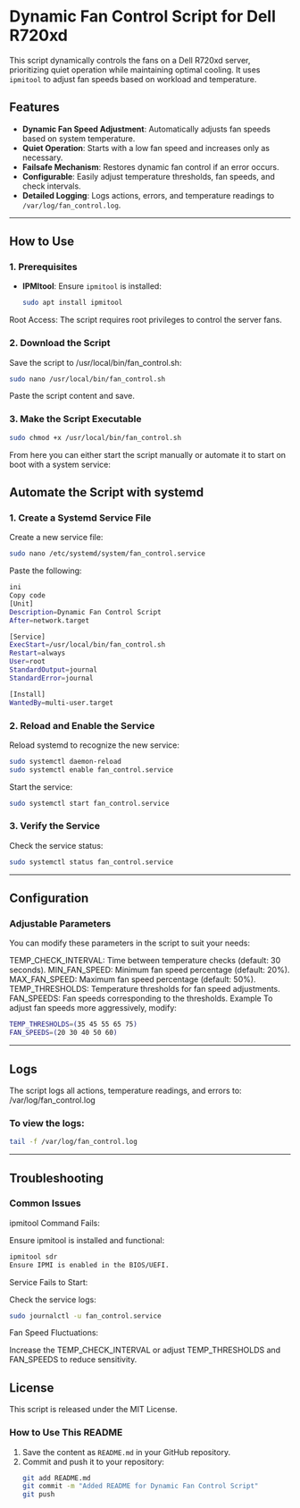 # Dynamic Fan Control Script for Dell R720xd

This script dynamically controls the fans on a Dell R720xd server, prioritizing quiet operation while maintaining optimal cooling. It uses `ipmitool` to adjust fan speeds based on workload and temperature.

## Features
- **Dynamic Fan Speed Adjustment**: Automatically adjusts fan speeds based on system temperature.
- **Quiet Operation**: Starts with a low fan speed and increases only as necessary.
- **Failsafe Mechanism**: Restores dynamic fan control if an error occurs.
- **Configurable**: Easily adjust temperature thresholds, fan speeds, and check intervals.
- **Detailed Logging**: Logs actions, errors, and temperature readings to `/var/log/fan_control.log`.

---

## How to Use

### 1. Prerequisites
- **IPMItool**: Ensure `ipmitool` is installed:
  ```bash
  sudo apt install ipmitool
Root Access: The script requires root privileges to control the server fans.
### 2. Download the Script
Save the script to /usr/local/bin/fan_control.sh:

```bash
sudo nano /usr/local/bin/fan_control.sh
```
Paste the script content and save.

### 3. Make the Script Executable
```bash
sudo chmod +x /usr/local/bin/fan_control.sh
```

From here you can either start the script manually or automate it to start on boot with a system service:

## Automate the Script with systemd
### 1. Create a Systemd Service File
Create a new service file:

```bash
sudo nano /etc/systemd/system/fan_control.service
```
Paste the following:
```bash
ini
Copy code
[Unit]
Description=Dynamic Fan Control Script
After=network.target

[Service]
ExecStart=/usr/local/bin/fan_control.sh
Restart=always
User=root
StandardOutput=journal
StandardError=journal

[Install]
WantedBy=multi-user.target
```

### 2. Reload and Enable the Service
Reload systemd to recognize the new service:

```bash
sudo systemctl daemon-reload
sudo systemctl enable fan_control.service
```

Start the service:

```bash
sudo systemctl start fan_control.service
```

### 3. Verify the Service
Check the service status:

```bash
sudo systemctl status fan_control.service
```
---
## Configuration
### Adjustable Parameters
You can modify these parameters in the script to suit your needs:

TEMP_CHECK_INTERVAL: Time between temperature checks (default: 30 seconds).
MIN_FAN_SPEED: Minimum fan speed percentage (default: 20%).
MAX_FAN_SPEED: Maximum fan speed percentage (default: 50%).
TEMP_THRESHOLDS: Temperature thresholds for fan speed adjustments.
FAN_SPEEDS: Fan speeds corresponding to the thresholds.
Example
To adjust fan speeds more aggressively, modify:

```bash
TEMP_THRESHOLDS=(35 45 55 65 75)
FAN_SPEEDS=(20 30 40 50 60)
```
---
## Logs
The script logs all actions, temperature readings, and errors to:
/var/log/fan_control.log

### To view the logs:

```bash
tail -f /var/log/fan_control.log
```
---
## Troubleshooting
### Common Issues
ipmitool Command Fails:

Ensure ipmitool is installed and functional:
```bash
ipmitool sdr
Ensure IPMI is enabled in the BIOS/UEFI.
```
Service Fails to Start:

Check the service logs:
```bash
sudo journalctl -u fan_control.service
```

Fan Speed Fluctuations:

Increase the TEMP_CHECK_INTERVAL or adjust TEMP_THRESHOLDS and FAN_SPEEDS to reduce sensitivity.
## License
This script is released under the MIT License.


### **How to Use This README**
1. Save the content as `README.md` in your GitHub repository.
2. Commit and push it to your repository:
   ```bash
   git add README.md
   git commit -m "Added README for Dynamic Fan Control Script"
   git push
